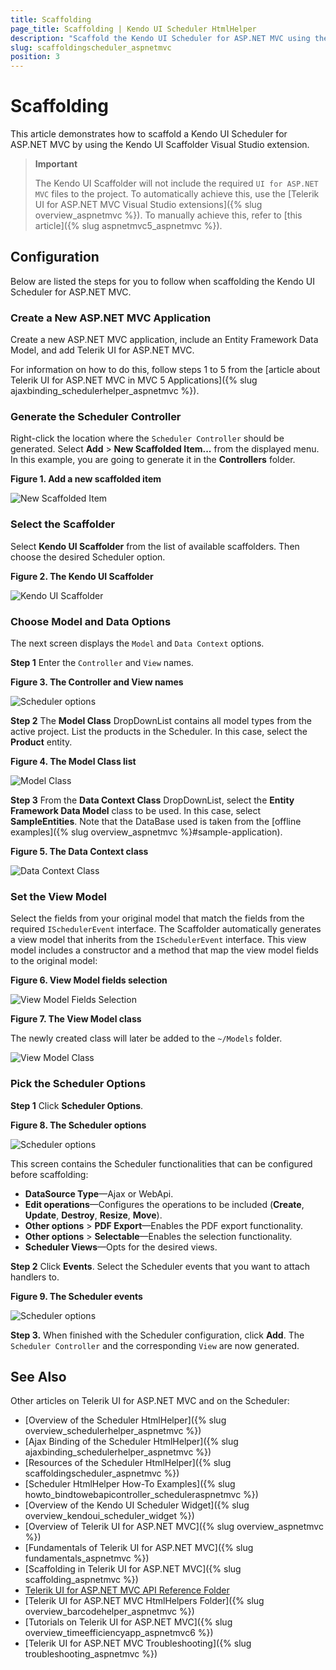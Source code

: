 ```yaml
---
title: Scaffolding
page_title: Scaffolding | Kendo UI Scheduler HtmlHelper
description: "Scaffold the Kendo UI Scheduler for ASP.NET MVC using the Kendo UI Scaffolder extension for Visual Studio."
slug: scaffoldingscheduler_aspnetmvc
position: 3
---
```


# Scaffolding

This article demonstrates how to scaffold a Kendo UI Scheduler for ASP.NET MVC by using the Kendo UI Scaffolder Visual Studio extension.

> **Important**  
>
> The Kendo UI Scaffolder will not include the required `UI for ASP.NET MVC` files to the project. To automatically achieve this, use the [Telerik UI for ASP.NET MVC Visual Studio extensions]({% slug overview_aspnetmvc %}). To manually achieve this, refer to [this article]({% slug aspnetmvc5_aspnetmvc %}).

## Configuration

Below are listed the steps for you to follow when scaffolding the Kendo UI Scheduler for ASP.NET MVC.

### Create a New ASP.NET MVC Application

Create a new ASP.NET MVC application, include an Entity Framework Data Model, and add Telerik UI for ASP.NET MVC.

For information on how to do this, follow steps 1 to 5 from the [article about Telerik UI for ASP.NET MVC in MVC 5 Applications]({% slug ajaxbinding_schedulerhelper_aspnetmvc %}).

### Generate the Scheduler Controller

Right-click the location where the `Scheduler Controller` should be generated. Select **Add** > **New Scaffolded Item...** from the displayed menu. In this example, you are going to generate it in the **Controllers** folder.

**Figure 1. Add a new scaffolded item**

![New Scaffolded Item](/helpers/scheduler/images/scaffolding/scheduler_new_scaffolded_item.png)

### Select the Scaffolder

Select **Kendo UI Scaffolder** from the list of available scaffolders. Then choose the desired Scheduler option.

**Figure 2. The Kendo UI Scaffolder**

![Kendo UI Scaffolder](/images/scaffolding/kendo_ui_scaffolder.png)  

### Choose Model and Data Options

The next screen displays the `Model` and `Data Context` options.

**Step 1** Enter the `Controller` and `View` names.

**Figure 3. The Controller and View names**

![Scheduler options](/helpers/scheduler/images/scaffolding/ui_for_aspnetmvc_scheduler_1.png)

**Step 2** The **Model Class** DropDownList contains all model types from the active project. List the products in the Scheduler. In this case, select the **Product** entity.

**Figure 4. The Model Class list**

![Model Class](/helpers/scheduler/images/scaffolding/ui_for_aspnetmvc_scheduler_3.png)

**Step 3** From the **Data Context Class** DropDownList, select the **Entity Framework Data Model** class to be used. In this case, select **SampleEntities**. Note that the DataBase used is taken from the [offline examples]({% slug overview_aspnetmvc %}#sample-application).

**Figure 5. The Data Context class**

![Data Context Class](/helpers/scheduler/images/scaffolding/ui_for_aspnetmvc_scheduler_2.png)  

### Set the View Model

Select the fields from your original model that match the fields from the required `ISchedulerEvent` interface. The Scaffolder automatically generates a view model that inherits from the `ISchedulerEvent` interface. This view model includes a constructor and a method that map the view model fields to the original model:  

**Figure 6. View Model fields selection**

![View Model Fields Selection](/helpers/scheduler/images/scaffolding/ui_for_aspnetmvc_scheduler_4.png)  

**Figure 7. The View Model class**

The newly created class will later be added to the `~/Models` folder.

![View Model Class](/helpers/scheduler/images/scaffolding/ui_for_aspnetmvc_scheduler_7.png)

### Pick the Scheduler Options

**Step 1** Click **Scheduler Options**.

**Figure 8. The Scheduler options**

![Scheduler options](/helpers/scheduler/images/scaffolding/ui_for_aspnetmvc_scheduler_5.png)

This screen contains the Scheduler functionalities that can be configured before scaffolding:  

* **DataSource Type**&mdash;Ajax or WebApi.
* **Edit operations**&mdash;Configures the operations to be included (**Create**, **Update**, **Destroy**, **Resize**, **Move**).
* **Other options** > **PDF Export**&mdash;Enables the PDF export functionality.
* **Other options** > **Selectable**&mdash;Enables the selection functionality.
* **Scheduler Views**&mdash;Opts for the desired views.

**Step 2** Click **Events**. Select the Scheduler events that you want to attach handlers to.

**Figure 9. The Scheduler events**

![Scheduler options](/helpers/scheduler/images/scaffolding/ui_for_aspnetmvc_scheduler_6.png)  

**Step 3.** When finished with the Scheduler configuration, click **Add**. The `Scheduler Controller` and the corresponding `View` are now generated.

## See Also

Other articles on Telerik UI for ASP.NET MVC and on the Scheduler:

* [Overview of the Scheduler HtmlHelper]({% slug overview_schedulerhelper_aspnetmvc %})
* [Ajax Binding of the Scheduler HtmlHelper]({% slug ajaxbinding_schedulerhelper_aspnetmvc %})
* [Resources of the Scheduler HtmlHelper]({% slug scaffoldingscheduler_aspnetmvc %})
* [Scheduler HtmlHelper How-To Examples]({% slug howto_bindtowebapicontroller_scheduleraspnetmvc %})
* [Overview of the Kendo UI Scheduler Widget]({% slug overview_kendoui_scheduler_widget %})
* [Overview of Telerik UI for ASP.NET MVC]({% slug overview_aspnetmvc %})
* [Fundamentals of Telerik UI for ASP.NET MVC]({% slug fundamentals_aspnetmvc %})
* [Scaffolding in Telerik UI for ASP.NET MVC]({% slug scaffolding_aspnetmvc %})
* [Telerik UI for ASP.NET MVC API Reference Folder](/api/aspnet-mvc/Kendo.Mvc/AggregateFunction)
* [Telerik UI for ASP.NET MVC HtmlHelpers Folder]({% slug overview_barcodehelper_aspnetmvc %})
* [Tutorials on Telerik UI for ASP.NET MVC]({% slug overview_timeefficiencyapp_aspnetmvc6 %})
* [Telerik UI for ASP.NET MVC Troubleshooting]({% slug troubleshooting_aspnetmvc %})
